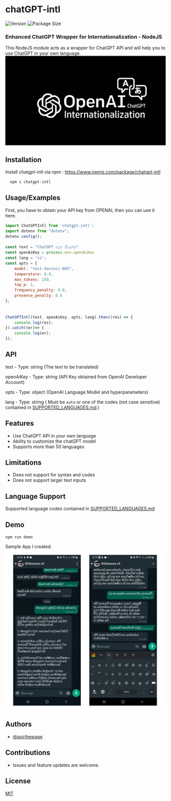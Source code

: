 # chatGPT-intl
![Version](https://img.shields.io/github/package-json/v/asirihewage/chatgpt-intl)
![Package Size](https://img.shields.io/github/languages/code-size/asirihewage/chatGPT-intl)
### Enhanced ChatGPT Wrapper for Internationalization - NodeJS
This NodeJS module acts as a wrapper for ChatGPT API and will help you to use ChatGPT in your own language.
![Logo](res/logo.jpg)

## Installation

Install chatgpt-intl via npm : https://www.npmjs.com/package/chatgpt-intl

```bash
  npm i chatgpt-intl
```

## Usage/Examples
First, you have to obtain your API key from OPENAI, then you can use it here.
```javascript
import ChatGPTIntl from 'chatgpt-intl';
import dotenv from "dotenv";
dotenv.config();

const text = "ChatGPT ගැන කියන්න"
const openAiKey = process.env.openAiKey
const lang = 'si';
const opts = {
    model: "text-davinci-003",
    temperature: 0.9,
    max_tokens: 150,
    top_p: 1,
    frequency_penalty: 0.0,
    presence_penalty: 0.6
};


ChatGPTIntl(text, openAiKey, opts, lang).then((res) => {
    console.log(res);
}).catch((er)=> {
    console.log(er);
});
```

## API
text - Type: string (The text to be translated)

openAiKey - Type: string (API Key obtained from OpenAI Developer Account)

opts - Type: object (OpenAI Language Model and hyperparameters)

lang - Type: string ( Must be `auto` or one of the codes (not case sensitive) contained in [SUPPORTED_LANGUAGES.md](https://github.com/asirihewage/chatGPT-intl/blob/main/SUPPORTED_LANGUAGES.md).)

## Features

- Use ChatGPT API in your own language
- Ability to customize the chatGPT model
- Supports more than 50 languages

## Limitations

- Does not support for syntax and codes
- Does not support larger text inputs

## Language Support
Supported language codes contained in [SUPPORTED_LANGUAGES.md](https://github.com/asirihewage/chatGPT-intl/blob/main/SUPPORTED_LANGUAGES.md)

## Demo
```shell
npm run demo
```
Sample App I created.
![Demo](res/demo.jpg)

## Authors

- [@asirihewage](https://github.com/asirihewage)

## Contributions

- Issues and feature updates are welcome.


## License

[MIT](https://choosealicense.com/licenses/mit/)
